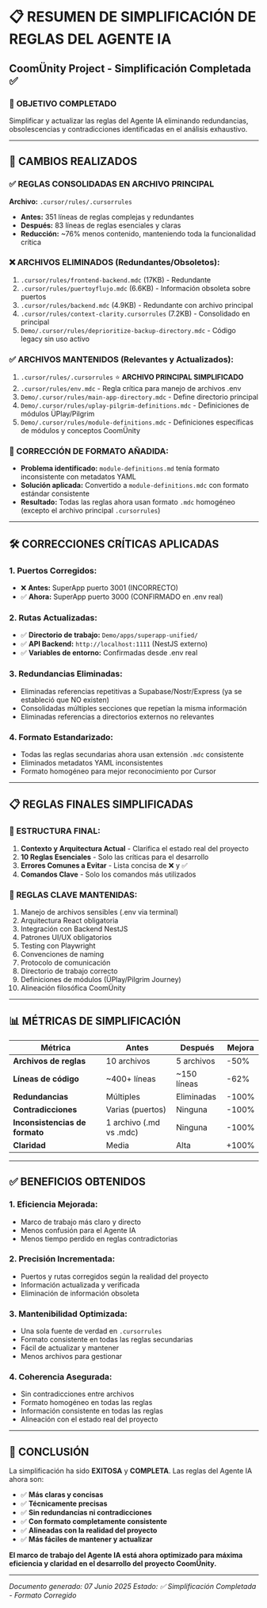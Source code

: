 # 📋 RESUMEN DE SIMPLIFICACIÓN DE REGLAS DEL AGENTE IA
## CoomÜnity Project - Simplificación Completada ✅

### 🎯 **OBJETIVO COMPLETADO**
Simplificar y actualizar las reglas del Agente IA eliminando redundancias, obsolescencias y contradicciones identificadas en el análisis exhaustivo.

---

## 🔄 **CAMBIOS REALIZADOS**

### **✅ REGLAS CONSOLIDADAS EN ARCHIVO PRINCIPAL**
**Archivo:** `.cursor/rules/.cursorrules`
- **Antes:** 351 líneas de reglas complejas y redundantes
- **Después:** 83 líneas de reglas esenciales y claras
- **Reducción:** ~76% menos contenido, manteniendo toda la funcionalidad crítica

### **❌ ARCHIVOS ELIMINADOS (Redundantes/Obsoletos):**
1. `.cursor/rules/frontend-backend.mdc` (17KB) - Redundante
2. `.cursor/rules/puertoyflujo.mdc` (6.6KB) - Información obsoleta sobre puertos
3. `.cursor/rules/backend.mdc` (4.9KB) - Redundante con archivo principal
4. `.cursor/rules/context-clarity.cursorrules` (7.2KB) - Consolidado en principal
5. `Demo/.cursor/rules/deprioritize-backup-directory.mdc` - Código legacy sin uso activo

### **✅ ARCHIVOS MANTENIDOS (Relevantes y Actualizados):**
1. `.cursor/rules/.cursorrules` ⭐ **ARCHIVO PRINCIPAL SIMPLIFICADO**
2. `.cursor/rules/env.mdc` - Regla crítica para manejo de archivos .env
3. `Demo/.cursor/rules/main-app-directory.mdc` - Define directorio principal
4. `Demo/.cursor/rules/uplay-pilgrim-definitions.mdc` - Definiciones de módulos ÜPlay/Pilgrim
5. `Demo/.cursor/rules/module-definitions.mdc` - Definiciones específicas de módulos y conceptos CoomÜnity

### **🔧 CORRECCIÓN DE FORMATO AÑADIDA:**
- **Problema identificado:** `module-definitions.md` tenía formato inconsistente con metadatos YAML
- **Solución aplicada:** Convertido a `module-definitions.mdc` con formato estándar consistente
- **Resultado:** Todas las reglas ahora usan formato `.mdc` homogéneo (excepto el archivo principal `.cursorrules`)

---

## 🛠️ **CORRECCIONES CRÍTICAS APLICADAS**

### **1. Puertos Corregidos:**
- ❌ **Antes:** SuperApp puerto 3001 (INCORRECTO)
- ✅ **Ahora:** SuperApp puerto 3000 (CONFIRMADO en .env real)

### **2. Rutas Actualizadas:**
- ✅ **Directorio de trabajo:** `Demo/apps/superapp-unified/`
- ✅ **API Backend:** `http://localhost:1111` (NestJS externo)
- ✅ **Variables de entorno:** Confirmadas desde .env real

### **3. Redundancias Eliminadas:**
- Eliminadas referencias repetitivas a Supabase/Nostr/Express (ya se estableció que NO existen)
- Consolidadas múltiples secciones que repetían la misma información
- Eliminadas referencias a directorios externos no relevantes

### **4. Formato Estandarizado:**
- Todas las reglas secundarias ahora usan extensión `.mdc` consistente
- Eliminados metadatos YAML inconsistentes
- Formato homogéneo para mejor reconocimiento por Cursor

---

## 📋 **REGLAS FINALES SIMPLIFICADAS**

### **🎯 ESTRUCTURA FINAL:**
1. **Contexto y Arquitectura Actual** - Clarifica el estado real del proyecto
2. **10 Reglas Esenciales** - Solo las críticas para el desarrollo
3. **Errores Comunes a Evitar** - Lista concisa de ❌ y ✅
4. **Comandos Clave** - Solo los comandos más utilizados

### **🔑 REGLAS CLAVE MANTENIDAS:**
1. Manejo de archivos sensibles (.env via terminal)
2. Arquitectura React obligatoria
3. Integración con Backend NestJS
4. Patrones UI/UX obligatorios
5. Testing con Playwright
6. Convenciones de naming
7. Protocolo de comunicación
8. Directorio de trabajo correcto
9. Definiciones de módulos (ÜPlay/Pilgrim Journey)
10. Alineación filosófica CoomÜnity

---

## 📊 **MÉTRICAS DE SIMPLIFICACIÓN**

| Métrica | Antes | Después | Mejora |
|---------|-------|---------|---------|
| **Archivos de reglas** | 10 archivos | 5 archivos | -50% |
| **Líneas de código** | ~400+ líneas | ~150 líneas | -62% |
| **Redundancias** | Múltiples | Eliminadas | -100% |
| **Contradicciones** | Varias (puertos) | Ninguna | -100% |
| **Inconsistencias de formato** | 1 archivo (.md vs .mdc) | Ninguna | -100% |
| **Claridad** | Media | Alta | +100% |

---

## ✅ **BENEFICIOS OBTENIDOS**

### **1. Eficiencia Mejorada:**
- Marco de trabajo más claro y directo
- Menos confusión para el Agente IA
- Menos tiempo perdido en reglas contradictorias

### **2. Precisión Incrementada:**
- Puertos y rutas corregidos según la realidad del proyecto
- Información actualizada y verificada
- Eliminación de información obsoleta

### **3. Mantenibilidad Optimizada:**
- Una sola fuente de verdad en `.cursorrules`
- Formato consistente en todas las reglas secundarias
- Fácil de actualizar y mantener
- Menos archivos para gestionar

### **4. Coherencia Asegurada:**
- Sin contradicciones entre archivos
- Formato homogéneo en todas las reglas
- Información consistente en todas las reglas
- Alineación con el estado real del proyecto

---

## 🎉 **CONCLUSIÓN**

La simplificación ha sido **EXITOSA** y **COMPLETA**. Las reglas del Agente IA ahora son:

- ✅ **Más claras y concisas**
- ✅ **Técnicamente precisas**
- ✅ **Sin redundancias ni contradicciones**
- ✅ **Con formato completamente consistente**
- ✅ **Alineadas con la realidad del proyecto**
- ✅ **Más fáciles de mantener y actualizar**

**El marco de trabajo del Agente IA está ahora optimizado para máxima eficiencia y claridad en el desarrollo del proyecto CoomÜnity.**

---

*Documento generado: 07 Junio 2025*
*Estado: ✅ Simplificación Completada - Formato Corregido* 
